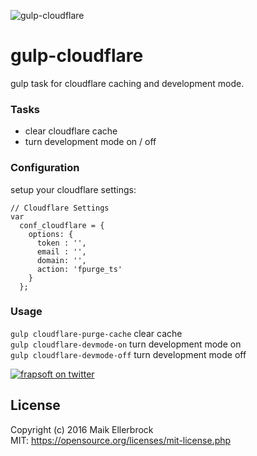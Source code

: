 ![gulp-cloudflare](https://static.frapsoft.com/markdown/github/gulp-cloudflare.jpg?v2)  

# gulp-cloudflare

gulp task for cloudflare caching and development mode.  

### Tasks

* clear cloudflare cache
* turn development mode on / off

### Configuration

setup your cloudflare settings:  

```
// Cloudflare Settings
var
  conf_cloudflare = {
    options: {
      token : '',
      email : '',
      domain: '',
      action: 'fpurge_ts'
    }
  };
```

### Usage

`gulp cloudflare-purge-cache` clear cache  
`gulp cloudflare-devmode-on` turn development mode on  
`gulp cloudflare-devmode-off` turn development mode off  

[![frapsoft on twitter](https://static.frapsoft.com/markdown/github/twitter.png)](https://twitter.com/frapsoft)

## License

Copyright (c) 2016 Maik Ellerbrock  
MIT: <https://opensource.org/licenses/mit-license.php>